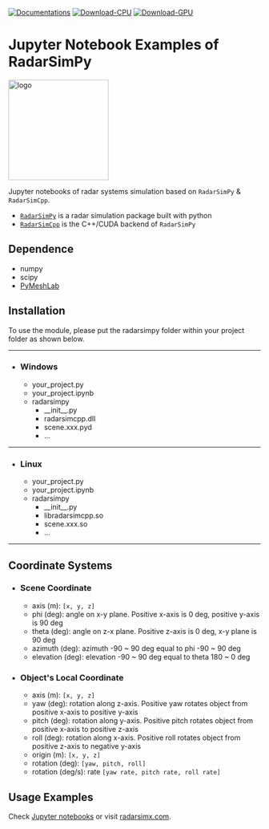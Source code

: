 [![Documentations](https://img.shields.io/github/v/tag/radarsimx/radarsimpy?label=Documentation&logo=read-the-docs)](https://radarsimx.github.io/radarsimpy/)
[![Download-CPU](https://img.shields.io/github/v/tag/radarsimx/radarsimpy?label=Download-CPU&logo=python)](https://radarsimx.com/product/radarsimpy/)
[![Download-GPU](https://img.shields.io/github/v/tag/radarsimx/radarsimpy?label=Download-GPU&logo=python)](https://radarsimx.com/product/radarsimpy-cuda/)

# Jupyter Notebook Examples of RadarSimPy

<img src="https://github.com/radarsimx/radarsimpy/blob/master/assets/radarsimnb.svg" alt="logo" width="200"/>

Jupyter notebooks of radar systems simulation based on `RadarSimPy` & `RadarSimCpp`.

- [`RadarSimPy`](https://radarsimx.com/radarsimx/radarsimpy/) is a radar simulation package built with python
- [`RadarSimCpp`](https://radarsimx.com/radarsimx/radarsimcpp/) is the C++/CUDA backend of `RadarSimPy`

## Dependence

- numpy
- scipy
- [PyMeshLab](https://github.com/cnr-isti-vclab/PyMeshLab)

## Installation

To use the module, please put the radarsimpy folder within your project folder as shown below.

---

- ### Windows

  - your_project.py
  - your_project.ipynb
  - radarsimpy
    - \_\_init__.py
    - radarsimcpp.dll
    - scene.xxx.pyd
    - ...

---

- ### Linux

  - your_project.py
  - your_project.ipynb
  - radarsimpy
    - \_\_init__.py
    - libradarsimcpp.so
    - scene.xxx.so
    - ...

---

## Coordinate Systems

- ### Scene Coordinate

  - axis (m): `[x, y, z]`
  - phi (deg): angle on x-y plane. Positive x-axis is 0 deg, positive y-axis is 90 deg
  - theta (deg): angle on z-x plane. Positive z-axis is 0 deg, x-y plane is 90 deg
  - azimuth (deg): azimuth -90 ~ 90 deg equal to phi -90 ~ 90 deg
  - elevation (deg): elevation -90 ~ 90 deg equal to theta 180 ~ 0 deg

- ### Object's Local Coordinate

  - axis (m): `[x, y, z]`
  - yaw (deg): rotation along z-axis. Positive yaw rotates object from positive x-axis to positive y-axis
  - pitch (deg): rotation along y-axis. Positive pitch rotates object from positive x-axis to positive z-axis
  - roll (deg): rotation along x-axis. Positive roll rotates object from positive z-axis to negative y-axis
  - origin (m): `[x, y, z]`
  - rotation (deg): `[yaw, pitch, roll]`
  - rotation (deg/s): rate `[yaw rate, pitch rate, roll rate]`

## Usage Examples

Check [Jupyter notebooks](./notebooks) or visit [radarsimx.com](https://radarsimx.com/category/examples/).
